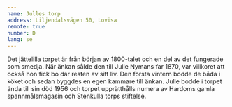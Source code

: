 ```yaml
---
name: Julles torp
address: Liljendalsvägen 50, Lovisa
remote: true
number: D
lang: se
---
```

Det jättelilla torpet är från början av 1800-talet och en del av det fungerade som smedja. När änkan sålde den till Julle Nymans far 1870, var villkoret att också hon fick bo där resten av sitt liv. Den första vintern bodde de båda i köket och sedan byggdes en egen kammare till änkan. Julle bodde i torpet ända till sin död 1956 och torpet upprätthålls numera av Hardoms gamla spannmålsmagasin och Stenkulla torps stiftelse.

